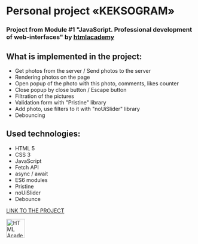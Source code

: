 # Personal project «KEKSOGRAM»

### Project from Module #1 "JavaScript. Professional development of web-interfaces" by [htmlacademy](https://htmlacademy.ru)

## What is implemented in the project:

  * Get photos from the server / Send photos to the server
  * Rendering photos on the page
  * Open popup of the photo with this photo, comments, likes counter
  * Close popup by close button / Escape button
  * Filtration of the pictures
  * Validation form with "Pristine" library
  * Add photo, use filters to it with "noUiSlider" library
  * Debouncing

## Used technologies:

  * HTML 5
  * CSS 3
  * JavaScript
  * Fetch API
  * async / await
  * ES6 modules
  * Pristine
  * noUiSlider
  * Debounce

[LINK TO THE PROJECT](https://alina1859.github.io/Keksogram/index.html)

<a href="https://htmlacademy.ru/intensive/javascript"><img align="left" width="50" height="50" alt="HTML Academy" src="https://up.htmlacademy.ru/static/img/intensive/javascript/logo-for-github-2.png"></a>

